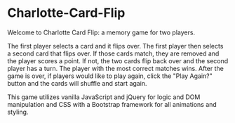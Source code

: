 # Charlotte-Card-Flip

Welcome to Charlotte Card Flip: a memory game for two players.

The first player selects a card and it flips over.  The first player then selects a second card that flips over.  If those cards match, they are removed and the player scores a point.  If not, the two cards flip back over and the second player has a turn.  The player with the most correct matches wins.  After the game is over, if players would like to play again, click the "Play Again?" button and the cards will shuffle and start again.

This game utilizes vanilla JavaScript and jQuery for logic and DOM manipulation and CSS with a Bootstrap framework for all animations and styling.
